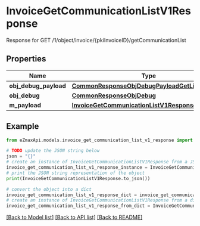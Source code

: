 # InvoiceGetCommunicationListV1Response

Response for GET /1/object/invoice/{pkiInvoiceID}/getCommunicationList

## Properties

Name | Type | Description | Notes
------------ | ------------- | ------------- | -------------
**obj_debug_payload** | [**CommonResponseObjDebugPayloadGetList**](CommonResponseObjDebugPayloadGetList.md) |  | 
**obj_debug** | [**CommonResponseObjDebug**](CommonResponseObjDebug.md) |  | [optional] 
**m_payload** | [**InvoiceGetCommunicationListV1ResponseMPayload**](InvoiceGetCommunicationListV1ResponseMPayload.md) |  | 

## Example

```python
from eZmaxApi.models.invoice_get_communication_list_v1_response import InvoiceGetCommunicationListV1Response

# TODO update the JSON string below
json = "{}"
# create an instance of InvoiceGetCommunicationListV1Response from a JSON string
invoice_get_communication_list_v1_response_instance = InvoiceGetCommunicationListV1Response.from_json(json)
# print the JSON string representation of the object
print(InvoiceGetCommunicationListV1Response.to_json())

# convert the object into a dict
invoice_get_communication_list_v1_response_dict = invoice_get_communication_list_v1_response_instance.to_dict()
# create an instance of InvoiceGetCommunicationListV1Response from a dict
invoice_get_communication_list_v1_response_from_dict = InvoiceGetCommunicationListV1Response.from_dict(invoice_get_communication_list_v1_response_dict)
```
[[Back to Model list]](../README.md#documentation-for-models) [[Back to API list]](../README.md#documentation-for-api-endpoints) [[Back to README]](../README.md)


